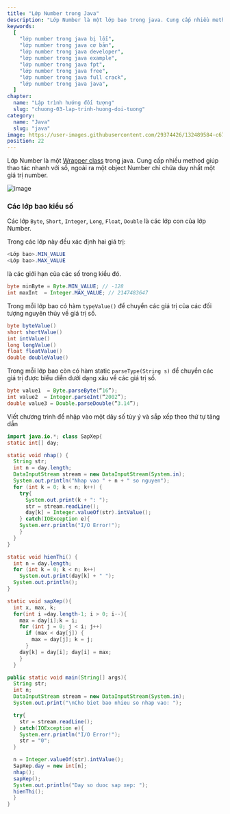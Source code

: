 ```yaml
---
title: "Lớp Number trong Java"
description: "Lớp Number là một lớp bao trong java. Cung cấp nhiều method giúp thao tác nhanh với số, ngoài ra một object Number chỉ chứa duy nhất một giá trị number."
keywords:
  [
    "lớp number trong java bị lỗi",
    "lớp number trong java cơ bản",
    "lớp number trong java developer",
    "lớp number trong java example",
    "lớp number trong java fpt",
    "lớp number trong java free",
    "lớp number trong java full crack",
    "lớp number trong java java",
  ]
chapter:
  name: "Lập trình hướng đối tượng"
  slug: "chuong-03-lap-trinh-huong-doi-tuong"
category:
  name: "Java"
  slug: "java"
image: https://user-images.githubusercontent.com/29374426/132489584-c670b65c-7c28-497e-bca3-f3e8b49215ee.png
position: 22
---
```


Lớp Number là một [Wrapper class](/bai-viet/java/lop-wrapper-trong-java) trong java. Cung cấp nhiều method giúp thao tác nhanh với số, ngoài ra một object Number chỉ chứa duy nhất một giá trị number.

![image](https://user-images.githubusercontent.com/29374426/132489584-c670b65c-7c28-497e-bca3-f3e8b49215ee.png)

### Các lớp bao kiểu số

Các lớp `Byte`, `Short`, `Integer`, `Long`, `Float`, `Double` là các lớp con của lớp Number.

Trong các lớp này đều xác định hai giá trị:

```java
<Lớp bao>.MIN_VALUE
<Lớp bao>.MAX_VALUE
```

là các giới hạn của các số trong kiểu đó.

<div class="example"></div>

```java
byte minByte = Byte.MIN_VALUE; // -128
int maxInt  = Integer.MAX_VALUE; // 2147483647
```

Trong mỗi lớp bao có hàm `typeValue()` để chuyển các giá trị của các đối tượng nguyên thủy về giá trị số.

<div class="example"></div>

```java
byte byteValue()
short shortValue()
int intValue()
long longValue()
float floatValue()
double doubleValue()
```

Trong mỗi lớp bao còn có hàm static `parseType(String s)` để chuyển các giá trị được biểu diễn dưới dạng xâu về các giá trị số.

<div class="example"></div>

```java
byte value1  = Byte.parseByte(“16”);
int value2	= Integer.parseInt(“2002”);
double value3 = Double.parseDouble(“3.14”);
```

<div class="example">Viết chương trình để nhập vào một dãy số tùy ý và sắp xếp theo thứ tự tăng dần</div>

```java
import java.io.*; class SapXep{
static int[] day;

static void nhap() {
  String str;
  int n = day.length;
  DataInputStream stream = new DataInputStream(System.in);
  System.out.println("Nhap vao " + n + " so nguyen");
  for (int k = 0; k < n; k++) {
    try{
      System.out.print(k + ": ");
      str = stream.readLine();
      day[k] = Integer.valueOf(str).intValue();
    } catch(IOException e){
    System.err.println("I/O Error!");
    }
  }
}

static void hienThi() {
  int n = day.length;
  for (int k = 0; k < n; k++)
    System.out.print(day[k] + " ");
  System.out.println();
}

static void sapXep(){
  int x, max, k;
  for(int i =day.length-1; i > 0; i--){
    max = day[i];k = i;
    for (int j = 0; j < i; j++)
      if (max < day[j]) {
        max = day[j]; k = j;
      }
    day[k] = day[i]; day[i] = max;
    }
  }

public static void main(String[] args){
  String str;
  int n;
  DataInputStream stream = new DataInputStream(System.in);
  System.out.print("\nCho biet bao nhieu so nhap vao: ");

  try{
    str = stream.readLine();
  } catch(IOException e){
    System.err.println("I/O Error!");
    str = "0";
  }

  n = Integer.valueOf(str).intValue();
  SapXep.day = new int[n];
  nhap();
  sapXep();
  System.out.println("Day so duoc sap xep: ");
  hienThi();
  }
}
```
